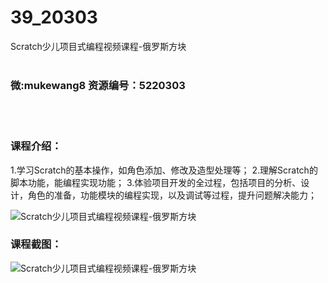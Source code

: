 # 39_20303
Scratch少儿项目式编程视频课程-俄罗斯方块
<br/></br>
<h3>微:mukewang8 资源编号：5220303</h3>
<br/></br>
<h3>课程介绍：</h3>
<p>1.学习Scratch的基本操作，如角色添加、修改及造型处理等； 2.理解Scratch的脚本功能，能编程实现功能； 3.体验项目开发的全过程，包括项目的分析、设计，角色的准备，功能模块的编程实现，以及调试等过程，提升问题解决能力；</p>
<p><img src="https://www.ko996.com/wp-content/uploads/img/2021/07/1-7-300x172.png" alt="Scratch少儿项目式编程视频课程-俄罗斯方块"></p>
<div class="info-desc">
<h3>课程截图：</h3>
<p><img src="https://www.ko996.com/wp-content/uploads/img/2021/07/2-8.png" alt="Scratch少儿项目式编程视频课程-俄罗斯方块"></p>


			
</div>
